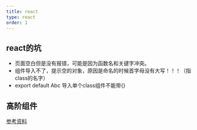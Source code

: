 ```yaml
---
title: react
type: react
order: 1
---
```


## react的坑

- 页面空白但是没有报错，可能是因为函数名和关键字冲突。
- 组件导入不了，提示空的对象，原因是命名的时候首字母没有大写！！！（指class的名字）
- export default Abc 导入单个class组件不能带{}

## 高阶组件
[参考资料](https://doc.react-china.org/docs/higher-order-components.html)